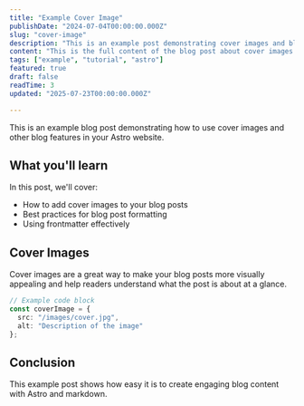 ```yaml
---
title: "Example Cover Image"
publishDate: "2024-07-04T00:00:00.000Z"
slug: "cover-image"
description: "This is an example post demonstrating cover images and blog features."
content: "This is the full content of the blog post about cover images. You can add markdown content here, including code blocks, images, and other formatting."
tags: ["example", "tutorial", "astro"]
featured: true
draft: false
readTime: 3
updated: "2025-07-23T00:00:00.000Z"

---
```


This is an example blog post demonstrating how to use cover images and other blog features in your Astro website.

## What you'll learn

In this post, we'll cover:

- How to add cover images to your blog posts
- Best practices for blog post formatting
- Using frontmatter effectively

## Cover Images

Cover images are a great way to make your blog posts more visually appealing and help readers understand what the post is about at a glance.

```typescript
// Example code block
const coverImage = {
  src: "/images/cover.jpg",
  alt: "Description of the image"
};
```

## Conclusion

This example post shows how easy it is to create engaging blog content with Astro and markdown.
